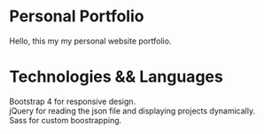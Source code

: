 # Personal Portfolio

Hello, this my my personal website portfolio.  

# Technologies && Languages
Bootstrap 4 for responsive design.  
jQuery for reading the json file and displaying projects dynamically.  
Sass for custom boostrapping.

